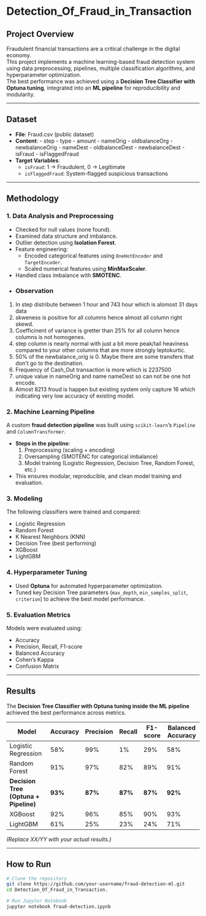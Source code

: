 # Detection_Of_Fraud_in_Transaction


## Project Overview
Fraudulent financial transactions are a critical challenge in the digital economy.  
This project implements a machine learning-based fraud detection system using data preprocessing, pipelines, multiple classification algorithms, and hyperparameter optimization.  
The best performance was achieved using a **Decision Tree Classifier with Optuna tuning**, integrated into an **ML pipeline** for reproducibility and modularity.

---

## Dataset
- **File**: Fraud.csv (public dataset)  
- **Content**: 
          - step
          - type
          - amount
          - nameOrig
          - oldbalanceOrg
          - newbalanceOrig
          - nameDest
          - oldbalanceDest
          - newbalanceDest
          - isFraud
          - isFlaggedFraud  
- **Target Variables**:  
  - `isFraud`: 1 → Fraudulent, 0 → Legitimate  
  - `isFlaggedFraud`: System-flagged suspicious transactions  

---

## Methodology

### 1. Data Analysis and Preprocessing
- Checked for null values (none found).  
- Examined data structure and imbalance.  
- Outlier detection using **Isolation Forest**.  
- Feature engineering:  
  - Encoded categorical features using `OneHotEncoder` and `TargetEncoder`.  
  - Scaled numerical features using **MinMaxScaler**.  
- Handled class imbalance with **SMOTENC**.
- ### Observation
1. In step distribute between 1 hour and 743 hour which is alomost 31 days data
2. skweness is positive for all columns hence almost all column right skewd.
3. Coefficinent of variance is gretter than 25% for all column hence columns is not homogenes.
4. step column is nearly normal with just a bit more peak/tail heaviness compared to your other columns that are more strongly leptokurtic.
5. 50% of the newbalance_orig is 0. Maybe there are some transfers that don't go to the destination.
6. Frequency of Cash_Out transaction is more which is 2237500
7. unique value in nameOrig and name nameDest so can not be one hot encode.
8. Almost 8213 froud is happen but existing system only capture 16 which indicating very low accuracy of existing model.

### 2. Machine Learning Pipeline
A custom **fraud detection pipeline** was built using `scikit-learn`’s `Pipeline` and `ColumnTransformer`.  
- **Steps in the pipeline**:  
  1. Preprocessing (scaling + encoding)  
  2. Oversampling (SMOTENC for categorical imbalance)  
  3. Model training (Logistic Regression, Decision Tree, Random Forest, etc.)  
- This ensures modular, reproducible, and clean model training and evaluation.  

### 3. Modeling
The following classifiers were trained and compared:  
- Logistic Regression  
- Random Forest  
- K Nearest Neighbors (KNN)  
- Decision Tree (best performing)  
- XGBoost  
- LightGBM  

### 4. Hyperparameter Tuning
- Used **Optuna** for automated hyperparameter optimization.  
- Tuned key Decision Tree parameters (`max_depth`, `min_samples_split`, `criterion`) to achieve the best model performance.  

### 5. Evaluation Metrics
Models were evaluated using:  
- Accuracy  
- Precision, Recall, F1-score  
- Balanced Accuracy  
- Cohen’s Kappa  
- Confusion Matrix  

---

## Results
The **Decision Tree Classifier with Optuna tuning inside the ML pipeline** achieved the best performance across metrics.  

| Model                          | Accuracy | Precision | Recall | F1-score | Balanced Accuracy |
|--------------------------------|----------|-----------|--------|----------|-------------------|
| Logistic Regression            | 58%      | 99%       | 1%    | 29%      | 58%               |
| Random Forest                  | 91%      | 97%       | 82%    | 89%      | 91%               |
| **Decision Tree (Optuna + Pipeline)** | **93%** | **87%**   | **87%**| **87%**  | **92%**           |
| XGBoost                        | 92%      | 96%       | 85%    | 90%      | 93%               |
| LightGBM                       | 61%      | 25%       | 23%    | 24%      | 71%               |

*(Replace XX/YY with your actual results.)*

---

## How to Run

```bash
# Clone the repository
git clone https://github.com/your-username/fraud-detection-ml.git
cd Detection_Of_Fraud_in_Transaction.

# Run Jupyter Notebook
jupyter notebook fraud-detection.ipynb
